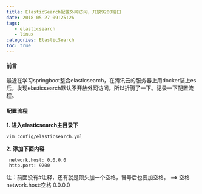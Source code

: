 ```yaml
---
title: ElasticSearch配置外网访问，开放9200端口
date: 2018-05-27 09:25:26
tags: 
   - elasticsearch
   - linux
categories: ElasticSearch
toc: true
---
```


#### 前言

最近在学习springboot整合elasticsearch，在腾讯云的服务器上用docker装上es后，发现elasticsearch默认不开放外网访问。所以折腾了一下。记录一下配置流程。

<!-- more -->

#### 配置流程

**1. 进入elasticsearch主目录下**

```shell
vim config/elasticsearch.yml 
```

**2. 添加下面内容**

```properties
 network.host: 0.0.0.0
 http.port: 9200
```

注：前面没有#注释，还有就是顶头加一个空格，冒号后也要加空格。 ==> 空格 network.host:空格 0.0.0.0